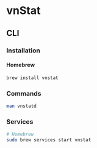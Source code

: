 # vnStat

## CLI

### Installation

#### Homebrew

```sh
brew install vnstat
```

### Commands

```sh
man vnstatd
```

### Services

```sh
# Homebrew
sudo brew services start vnstat
```
